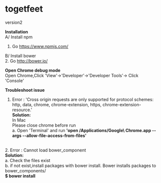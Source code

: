 # togetfeet
version2

<b>Installation</b><br/>
A/ Install npm <br/>
1. Go https://www.npmjs.com/   

B/ Install bower <br/>
2. Go http://bower.io/

<b>Open Chrome debug mode</b><br/>
Open Chrome,Click 'View'->'Developer'->'Developer Tools'-> Click 'Console'

<b>Troubleshoot issue</b><br/>
1. Error : 'Cross origin requests are only supported for protocol schemes: http, data, chrome, chrome-extension, https, chrome-extension-resource.'<br/>
<b>Solution:</b><br/>
In Mac<br/>
Please close chrome before run<br/>
a. Open 'Terminal' and run <b>'open /Applications/Google\ Chrome.app --args --allow-file-access-from-files'</b>
<br/>
2. Error : Cannot load bower_component<br/>
<b>Solution:</b><br/>
a. Check the files exist<br/>
b. if not exist,install packages with bower install. Bower installs packages to bower_components/<br/>
<b>$ bower install <package></b>
